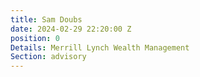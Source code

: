 ```yaml
---
title: Sam Doubs
date: 2024-02-29 22:20:00 Z
position: 0
Details: Merrill Lynch Wealth Management
Section: advisory
---
```


